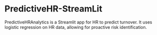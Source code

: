 # PredictiveHR-StreamLit
 PredictiveHRAnalytics is a Streamlit app for HR to predict turnover. It uses logistic regression on HR data, allowing for proactive risk identification.
